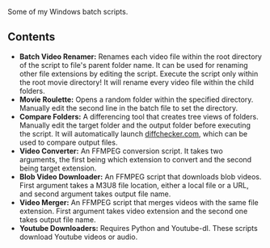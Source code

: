 Some of my Windows batch scripts.

## Contents 

- **Batch Video Renamer:** Renames each video file within the root directory of the script to file's parent folder name. It can be used for renaming other file extensions by editing the script. Execute the script only within the root movie directory! It will rename every video file within the child folders.
- **Movie Roulette:** Opens a random folder within the specified directory. Manually edit the second line in the batch file to set the directory.
- **Compare Folders:** A differencing tool that creates tree views of folders. Manually edit the target folder and the output folder before executing the script. It will automatically launch [diffchecker.com](www.diffchecker.com), which can be used to compare output files.
- **Video Converter:** An FFMPEG conversion script. It takes two arguments, the first being which extension to convert and the second being target extension.
- **Blob Video Downloader:** An FFMPEG script that downloads blob videos. First argument takes a M3U8 file location, either a local file or a URL, and second argument takes output file name.
- **Video Merger:** An FFMPEG script that merges videos with the same file extension. First argument takes video extension and the second one takes output file name.
- **Youtube Downloaders:** Requires Python and Youtube-dl. These scripts download Youtube videos or audio.

